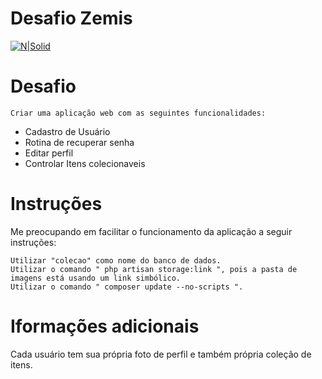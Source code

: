 # Desafio Zemis

[![N|Solid](https://scontent.fsdu13-1.fna.fbcdn.net/v/t1.0-9/21463288_1452587918122550_3292900583786101309_n.png?_nc_cat=106&_nc_ht=scontent.fsdu13-1.fna&oh=dcfa217beb564f069862389fab8085c0&oe=5D1DAE36)](http://zem.is/)

# Desafio
    
    Criar uma aplicação web com as seguintes funcionalidades:
    
  - Cadastro de Usuário
  - Rotina de recuperar senha
  - Editar perfil
  - Controlar Itens colecionaveis


# Instruções
Me preocupando em facilitar o funcionamento da aplicação a seguir instruções:

    Utilizar "colecao" como nome do banco de dados.
    Utilizar o comando " php artisan storage:link ", pois a pasta de imagens está usando um link simbólico.
    Utilizar o comando " composer update --no-scripts ".
    
# Iformações adicionais

Cada usuário tem sua própria foto de perfil e também própria coleção de itens.


    
